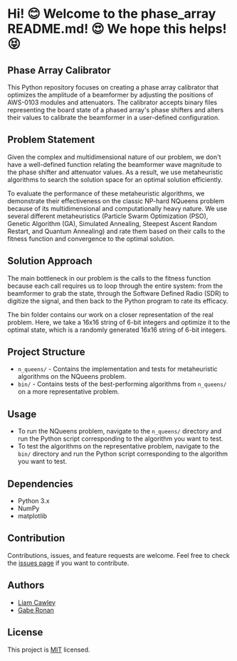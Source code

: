 # Hi! :blush: Welcome to the phase_array README.md! 😍 We hope this helps! 😝
## Phase Array Calibrator 

This Python repository focuses on creating a phase array calibrator that optimizes the amplitude of a beamformer by adjusting the positions of AWS-0103 modules and attenuators. The calibrator accepts binary files representing the board state of a phased array's phase shifters and alters their values to calibrate the beamformer in a user-defined configuration.

## Problem Statement

Given the complex and multidimensional nature of our problem, we don't have a well-defined function relating the beamformer wave magnitude to the phase shifter and attenuator values. As a result, we use metaheuristic algorithms to search the solution space for an optimal solution efficiently. 

To evaluate the performance of these metaheuristic algorithms, we demonstrate their effectiveness on the classic NP-hard NQueens problem because of its multidimensional and computationally heavy nature. We use several different metaheuristics (Particle Swarm Optimization (PSO), Genetic Algorithm (GA), Simulated Annealing, Steepest Ascent Random Restart, and Quantum Annealing) and rate them based on their calls to the fitness function and convergence to the optimal solution.

## Solution Approach

The main bottleneck in our problem is the calls to the fitness function because each call requires us to loop through the entire system: from the beamformer to grab the state, through the Software Defined Radio (SDR) to digitize the signal, and then back to the Python program to rate its efficacy. 

The bin folder contains our work on a closer representation of the real problem. Here, we take a 16x16 string of 6-bit integers and optimize it to the optimal state, which is a randomly generated 16x16 string of 6-bit integers.

## Project Structure

- `n_queens/` - Contains the implementation and tests for metaheuristic algorithms on the NQueens problem.
- `bin/` - Contains tests of the best-performing algorithms from `n_queens/` on a more representative problem.

## Usage

- To run the NQueens problem, navigate to the `n_queens/` directory and run the Python script corresponding to the algorithm you want to test.
- To test the algorithms on the representative problem, navigate to the `bin/` directory and run the Python script corresponding to the algorithm you want to test.

## Dependencies

- Python 3.x
- NumPy
- matplotlib

## Contribution 

Contributions, issues, and feature requests are welcome. Feel free to check the [issues page](https://github.com/cawley/phase_array/issues) if you want to contribute.

## Authors

- [Liam Cawley](https://github.com/cawley)
- [Gabe Ronan](https://github.com/ronangabriel)

## License

This project is [MIT](https://choosealicense.com/licenses/mit/) licensed.
